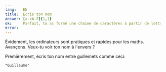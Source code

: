```yaml
---
lang:   EN
title:  Écris ton nom
answer: [a-zA-Z]{1,1}
ok:     Parfait, tu as formé une chaine de caractères à partir de lettres de ton nom
error:  
---
```


Évidement, les ordinateurs sont pratiques et rapides pour les maths. Avançons. Veux-tu voir ton nom à l'envers ?

Premièrement, écris ton nom entre guillemets comme ceci:

    "Guillaume"
